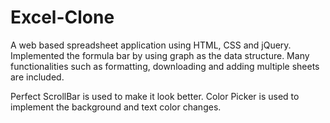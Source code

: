 # Excel-Clone
A web based spreadsheet application using HTML, CSS and jQuery. 
Implemented the formula bar by using graph as the data structure.
Many functionalities such as formatting, downloading and adding multiple sheets are included.

Perfect ScrollBar is used to make it look better.
Color Picker is used to implement the background and text color changes.
